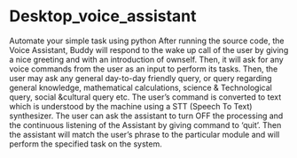 # Desktop_voice_assistant
Automate your simple task using python
After running the source code, the Voice Assistant, Buddy will respond to the wake up call of the user by giving a nice greeting and with an introduction of ownself. Then, it will ask for any voice commands from the user as an input to perform its tasks. Then, the user may ask any general day-to-day friendly query, or query regarding general knowledge, mathematical calculations, science & Technological query, social &cultural query etc. The user’s command is converted to text which is understood by the machine using a STT (Speech To Text) synthesizer. The user can ask the assistant to turn OFF the processing and the continuous listening of the Assistant by giving command to ‘quit’. Then the assistant will match the user’s phrase to the particular module and will perform the specified task on the system.
